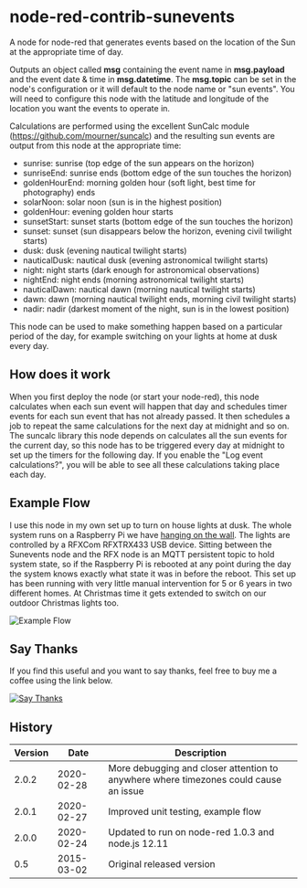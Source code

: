 # node-red-contrib-sunevents
A node for node-red that generates events based on the location of the Sun at the appropriate time of day. 

Outputs an object called <b>msg</b> containing the event name in <b>msg.payload</b> and
the event date & time in <b>msg.datetime</b>. The <b>msg.topic</b> can be set in the node's configuration 
or it will default to the node name or "sun events". You will need to configure this node with the latitude and longitude of the location you want the events to operate in. 

Calculations are performed using the excellent SunCalc module (https://github.com/mourner/suncalc) 
and the resulting sun events are output from this node at the appropriate time:
* sunrise: sunrise (top edge of the sun appears on the horizon)
* sunriseEnd: sunrise ends (bottom edge of the sun touches the horizon)
* goldenHourEnd: morning golden hour (soft light, best time for photography) ends
* solarNoon: solar noon (sun is in the highest position)
* goldenHour: evening golden hour starts
* sunsetStart: sunset starts (bottom edge of the sun touches the horizon)
* sunset: sunset (sun disappears below the horizon, evening civil twilight starts)
* dusk: dusk (evening nautical twilight starts)
* nauticalDusk: nautical dusk (evening astronomical twilight starts)
* night: night starts (dark enough for astronomical observations)
* nightEnd: night ends (morning astronomical twilight starts)
* nauticalDawn: nautical dawn (morning nautical twilight starts)
* dawn: dawn (morning nautical twilight ends, morning civil twilight starts)
* nadir: nadir (darkest moment of the night, sun is in the lowest position)

This node can be used to make something happen based on a particular period of the day, for example switching on your lights at home at dusk every day.

## How does it work
When you first deploy the node (or start your node-red), this node calculates when each sun event will happen that day and schedules timer events for each sun event that has not already passed.  It then schedules a job to repeat the same calculations for the next day at midnight and so on.  The suncalc library this node depends on calculates all the sun events for the current day, so this node has to be triggered every day at midnight to set up the timers for the following day.  If you enable the "Log event calculations?", you will be able to see all these calculations taking place each day. 

## Example Flow
I use this node in my own set up to turn on house lights at dusk. The whole system runs on a Raspberry Pi we have [hanging on the wall](http://www.freakent.co.uk/blog/2014/02/03/pretty-as-a-pi-cture-raspberry-pi-server-in-a-frame.html). The lights are controlled by a RFXCom RFXTRX433 USB device. Sitting between the Sunevents node and the RFX node is an MQTT persistent topic to hold system state, so if the Raspberry Pi is rebooted at any point during the day the system knows exactly what state it was in before the reboot. This set up has been running with very little manual intervention for 5 or 6 years in two different homes. At Christmas time it gets extended to switch on our outdoor Christmas lights too.

![Example Flow](https://www.freakent.co.uk/node-red-contrib-sunevents/flow%20diagram.jpg "Example Flow")

## Say Thanks
If you find this useful and you want to say thanks, feel free to buy me a coffee using the link below. 

[![Say Thanks](https://www.freakent.co.uk/node-red-contrib-sunevents/thankyou.jpg "Say Thanks")
](https://www.paypal.com/cgi-bin/webscr?cmd=_s-xclick&hosted_button_id=R4Y63PPPD4CGG&source=url)

## History
Version|Date|Description
-------|----|-----------
2.0.2|2020-02-28|More debugging and closer attention to anywhere where timezones could cause an issue
2.0.1|2020-02-27|Improved unit testing, example flow
2.0.0|2020-02-24|Updated to run on node-red 1.0.3 and node.js 12.11
0.5  |2015-03-02|Original released version


